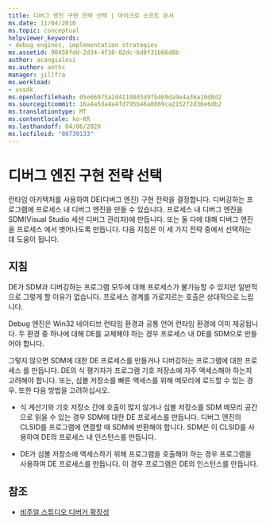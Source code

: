 ```yaml
---
title: 디버그 엔진 구현 전략 선택 | 마이크로 소프트 문서
ms.date: 11/04/2016
ms.topic: conceptual
helpviewer_keywords:
- debug engines, implementation strategies
ms.assetid: 90458fdd-2d34-4f10-82dc-6d8f31b66d8b
author: acangialosi
ms.author: anthc
manager: jillfra
ms.workload:
- vssdk
ms.openlocfilehash: 05e66975a2d41108d3d9fb469da9e4a36a10d8d2
ms.sourcegitcommit: 16a4a5da4a4fd795b46a0869ca2152f2d36e6db2
ms.translationtype: MT
ms.contentlocale: ko-KR
ms.lasthandoff: 04/06/2020
ms.locfileid: "80739133"
---
```

# <a name="choose-a-debug-engine-implementation-strategy"></a>디버그 엔진 구현 전략 선택
런타임 아키텍처를 사용하여 DE(디버그 엔진) 구현 전략을 결정합니다. 디버깅하는 프로그램에 프로세스 내 디버그 엔진을 만들 수 있습니다. 프로세스 내 디버그 엔진을 SDM(Visual Studio 세션 디버그 관리자)에 만듭니다. 또는 둘 다에 대해 디버그 엔진을 프로세스 에서 벗어나도록 만듭니다. 다음 지침은 이 세 가지 전략 중에서 선택하는 데 도움이 됩니다.

## <a name="guidelines"></a>지침
 DE가 SDM과 디버깅하는 프로그램 모두에 대해 프로세스가 불가능할 수 있지만 일반적으로 그렇게 할 이유가 없습니다. 프로세스 경계를 가로지르는 호출은 상대적으로 느립니다.

 Debug 엔진은 Win32 네이티브 런타임 환경과 공통 언어 런타임 환경에 이미 제공됩니다. 두 환경 중 하나에 대해 DE를 교체해야 하는 경우 프로세스 내 DE를 SDM으로 만들어야 합니다.

 그렇지 않으면 SDM에 대한 DE 프로세스를 만들거나 디버깅하는 프로그램에 대한 프로세스 를 만듭니다. DE의 식 평가자가 프로그램 기호 저장소에 자주 액세스해야 하는지 고려해야 합니다. 또는, 심볼 저장소를 빠른 액세스를 위해 메모리에 로드할 수 있는 경우. 또한 다음 방법을 고려하십시오.

- 식 계산기와 기호 저장소 간에 호출이 많지 않거나 심볼 저장소를 SDM 메모리 공간으로 읽을 수 있는 경우 SDM에 대한 DE 프로세스를 만듭니다. 디버그 엔진의 CLSID를 프로그램에 연결할 때 SDM에 반환해야 합니다. SDM은 이 CLSID를 사용하여 DE의 프로세스 내 인스턴스를 만듭니다.

- DE가 심볼 저장소에 액세스하기 위해 프로그램을 호출해야 하는 경우 프로그램을 사용하여 DE 프로세스를 만듭니다. 이 경우 프로그램은 DE의 인스턴스를 만듭니다.

## <a name="see-also"></a>참조
- [비주얼 스튜디오 디버거 확장성](../../extensibility/debugger/visual-studio-debugger-extensibility.md)
